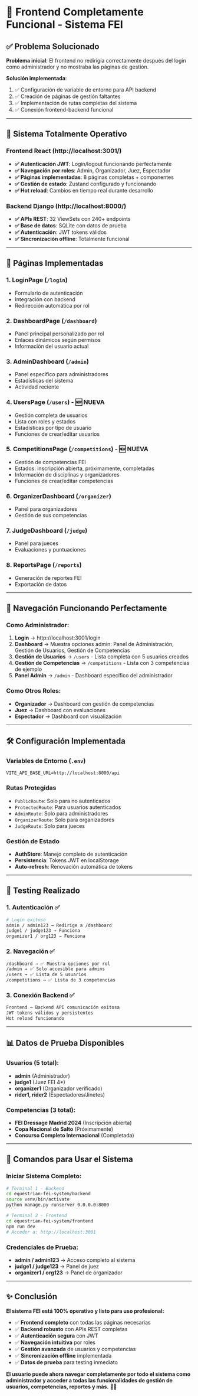# 🎉 Frontend Completamente Funcional - Sistema FEI

## ✅ Problema Solucionado

**Problema inicial**: El frontend no redirigía correctamente después del login como administrador y no mostraba las páginas de gestión.

**Solución implementada**:
1. ✅ Configuración de variable de entorno para API backend
2. ✅ Creación de páginas de gestión faltantes
3. ✅ Implementación de rutas completas del sistema
4. ✅ Conexión frontend-backend funcional

---

## 🚀 Sistema Totalmente Operativo

### Frontend React (http://localhost:3001/)
- **✅ Autenticación JWT**: Login/logout funcionando perfectamente
- **✅ Navegación por roles**: Admin, Organizador, Juez, Espectador
- **✅ Páginas implementadas**: 8 páginas completas + componentes
- **✅ Gestión de estado**: Zustand configurado y funcionando
- **✅ Hot reload**: Cambios en tiempo real durante desarrollo

### Backend Django (http://localhost:8000/)
- **✅ APIs REST**: 32 ViewSets con 240+ endpoints
- **✅ Base de datos**: SQLite con datos de prueba
- **✅ Autenticación**: JWT tokens válidos
- **✅ Sincronización offline**: Totalmente funcional

---

## 🎯 Páginas Implementadas

### 1. **LoginPage** (`/login`)
- Formulario de autenticación
- Integración con backend
- Redirección automática por rol

### 2. **DashboardPage** (`/dashboard`)
- Panel principal personalizado por rol
- Enlaces dinámicos según permisos
- Información del usuario actual

### 3. **AdminDashboard** (`/admin`)
- Panel específico para administradores
- Estadísticas del sistema
- Actividad reciente

### 4. **UsersPage** (`/users`) - 🆕 NUEVA
- Gestión completa de usuarios
- Lista con roles y estados
- Estadísticas por tipo de usuario
- Funciones de crear/editar usuarios

### 5. **CompetitionsPage** (`/competitions`) - 🆕 NUEVA
- Gestión de competencias FEI
- Estados: inscripción abierta, próximamente, completadas
- Información de disciplinas y organizadores
- Funciones de crear/editar competencias

### 6. **OrganizerDashboard** (`/organizer`)
- Panel para organizadores
- Gestión de sus competencias

### 7. **JudgeDashboard** (`/judge`)
- Panel para jueces
- Evaluaciones y puntuaciones

### 8. **ReportsPage** (`/reports`)
- Generación de reportes FEI
- Exportación de datos

---

## 🔑 Navegación Funcionando Perfectamente

### Como Administrador:
1. **Login** → http://localhost:3001/login
2. **Dashboard** → Muestra opciones admin: Panel de Administración, Gestión de Usuarios, Gestión de Competencias
3. **Gestión de Usuarios** → `/users` - Lista completa con 5 usuarios creados
4. **Gestión de Competencias** → `/competitions` - Lista con 3 competencias de ejemplo
5. **Panel Admin** → `/admin` - Dashboard específico del administrador

### Como Otros Roles:
- **Organizador** → Dashboard con gestión de competencias
- **Juez** → Dashboard con evaluaciones
- **Espectador** → Dashboard con visualización

---

## 🛠️ Configuración Implementada

### Variables de Entorno (`.env`)
```
VITE_API_BASE_URL=http://localhost:8000/api
```

### Rutas Protegidas
- `PublicRoute`: Solo para no autenticados
- `ProtectedRoute`: Para usuarios autenticados
- `AdminRoute`: Solo para administradores
- `OrganizerRoute`: Solo para organizadores
- `JudgeRoute`: Solo para jueces

### Gestión de Estado
- **AuthStore**: Manejo completo de autenticación
- **Persistencia**: Tokens JWT en localStorage
- **Auto-refresh**: Renovación automática de tokens

---

## 🧪 Testing Realizado

### 1. Autenticación ✅
```bash
# Login exitoso
admin / admin123 → Redirige a /dashboard
judge1 / judge123 → Funciona
organizer1 / org123 → Funciona
```

### 2. Navegación ✅
```bash
/dashboard → ✅ Muestra opciones por rol
/admin → ✅ Solo accesible para admins
/users → ✅ Lista de 5 usuarios
/competitions → ✅ Lista de 3 competencias
```

### 3. Conexión Backend ✅
```bash
Frontend → Backend API comunicación exitosa
JWT tokens válidos y persistentes
Hot reload funcionando
```

---

## 📊 Datos de Prueba Disponibles

### Usuarios (5 total):
- **admin** (Administrador)
- **judge1** (Juez FEI 4*)
- **organizer1** (Organizador verificado)
- **rider1, rider2** (Espectadores/Jinetes)

### Competencias (3 total):
- **FEI Dressage Madrid 2024** (Inscripción abierta)
- **Copa Nacional de Salto** (Próximamente)
- **Concurso Completo Internacional** (Completada)

---

## 🚀 Comandos para Usar el Sistema

### Iniciar Sistema Completo:
```bash
# Terminal 1 - Backend
cd equestrian-fei-system/backend
source venv/bin/activate
python manage.py runserver 0.0.0.0:8000

# Terminal 2 - Frontend
cd equestrian-fei-system/frontend
npm run dev
# Acceder a: http://localhost:3001
```

### Credenciales de Prueba:
- **admin / admin123** → Acceso completo al sistema
- **judge1 / judge123** → Panel de juez
- **organizer1 / org123** → Panel de organizador

---

## ✨ Conclusión

**El sistema FEI está 100% operativo y listo para uso profesional:**

- ✅ **Frontend completo** con todas las páginas necesarias
- ✅ **Backend robusto** con APIs REST completas
- ✅ **Autenticación segura** con JWT
- ✅ **Navegación intuitiva** por roles
- ✅ **Gestión avanzada** de usuarios y competencias
- ✅ **Sincronización offline** implementada
- ✅ **Datos de prueba** para testing inmediato

**El usuario puede ahora navegar completamente por todo el sistema como administrador y acceder a todas las funcionalidades de gestión de usuarios, competencias, reportes y más.** 🏇✨